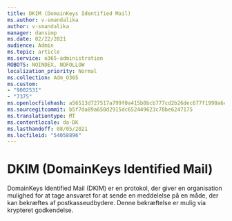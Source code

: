```yaml
---
title: DKIM (DomainKeys Identified Mail)
ms.author: v-smandalika
author: v-smandalika
manager: dansimp
ms.date: 02/22/2021
audience: Admin
ms.topic: article
ms.service: o365-administration
ROBOTS: NOINDEX, NOFOLLOW
localization_priority: Normal
ms.collection: Adm_O365
ms.custom:
- "9002531"
- "7375"
ms.openlocfilehash: a56513d727517a799f0a415b8bcb777cd2b26dec677f1990a6caf4b2090f660b
ms.sourcegitcommit: b5f7da89a650d2915dc652449623c78be6247175
ms.translationtype: MT
ms.contentlocale: da-DK
ms.lasthandoff: 08/05/2021
ms.locfileid: "54058896"
---
```

# <a name="dkim-domainkeys-identified-mail"></a>DKIM (DomainKeys Identified Mail)

DomainKeys Identified Mail (DKIM) er en protokol, der giver en organisation mulighed for at tage ansvaret for at sende en meddelelse på en måde, der kan bekræftes af postkasseudbydere. Denne bekræftelse er mulig via krypteret godkendelse.
